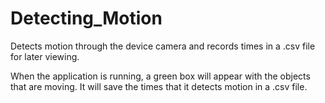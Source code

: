 # Detecting_Motion
Detects motion through the device camera and records times in a .csv file for later viewing.

When the application is running, a green box will appear with the objects that are moving. It will save the times that it detects motion in a .csv file.
